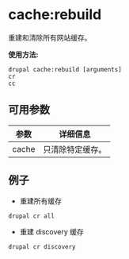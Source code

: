 # cache:rebuild
重建和清除所有网站缓存。

**使用方法:**
```
drupal cache:rebuild [arguments]
cr
cc
```

## 可用参数
参数 | 详细信息
---------|-------------
cache | 只清除特定缓存。

## 例子
* 重建所有缓存
```
drupal cr all
```
* 重建 discovery 缓存
```
drupal cr discovery
```
